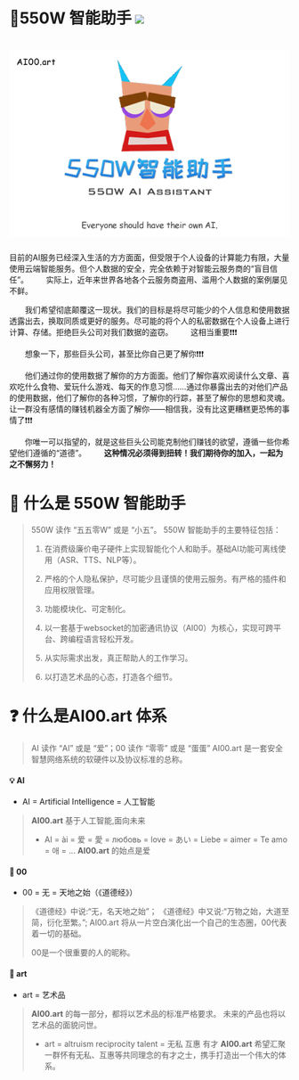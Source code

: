 # 🤖550W 智能助手  ![](https://img.shields.io/badge/license-MIT-blue) 

#  ![](https://github.com/cgisky1980/550W_AI_Assistant/blob/main/550w_logo.png)





目前的AI服务已经深入生活的方方面面，但受限于个人设备的计算能力有限，大量使用云端智能服务。但个人数据的安全，完全依赖于对智能云服务商的“盲目信任”。
&emsp;&emsp;实际上，近年来世界各地各个云服务商盗用、滥用个人数据的案例屡见不鲜。

&emsp;&emsp;我们希望彻底颠覆这一现状。我们的目标是将尽可能少的个人信息和使用数据透露出去，换取同质或更好的服务。尽可能的将个人的私密数据在个人设备上进行计算、存储。拒绝巨头公司对我们数据的盗窃。
&emsp;&emsp;这相当重要❗❗❗

&emsp;&emsp;想象一下，那些巨头公司，甚至比你自己更了解你❗❗❗

&emsp;&emsp;他们通过你的使用数据了解你的方方面面。他们了解你喜欢阅读什么文章、喜欢吃什么食物、爱玩什么游戏、每天的作息习惯……通过你暴露出去的对他们产品的使用数据，他们了解你的各种习惯，了解你的行踪，甚至了解你的思想和灵魂。让一群没有感情的赚钱机器全方面了解你——相信我，没有比这更糟糕更恐怖的事情了❗❗❗

&emsp;&emsp;你唯一可以指望的，就是这些巨头公司能克制他们赚钱的欲望，遵循一些你希望他们遵循的“道德”。
**&emsp;&emsp;这种情况必须得到扭转！我们期待你的加入，一起为之不懈努力！**

# 👑 什么是 550W 智能助手 

  >550W 读作 “五五零W” 或是 “小五”。
  >550W 智能助手的主要特征包括：
  >
  >1. 在消费级廉价电子硬件上实现智能化个人和助手。基础AI功能可离线使用（ASR、TTS、NLP等）。
  >
  >2. 严格的个人隐私保护，尽可能少且谨慎的使用云服务。有严格的插件和应用权限管理。
  >
  >3. 功能模块化、可定制化。
  >
  >4. 以一套基于websocket的加密通讯协议（AI00）为核心，实现可跨平台、跨编程语言轻松开发。
  >
  >5. 从实际需求出发，真正帮助人的工作学习。
  >
  >6. 以打造艺术品的心态，打造各个细节。
  >
  >   

# ❓ 什么是AI00.art 体系

  >AI 读作 “AI” 或是 “爱”；00 读作 “零零” 或是 “蛋蛋”
  >AI00.art 是一套安全智慧网络系统的软硬件以及协议标准的总称。

#### 💡 AI

  - AI = Artificial Intelligence = 人工智能

>**AI00.art** 基于人工智能,面向未来
>
>- AI = ài = 爱 = 愛 = любовь = love = あい = Liebe = aimer = Te amo = 애 = ...
>  **AI00.art** 的始点是爱

#### 💋 00

  - 00 = 无 = 天地之始（《道德经》）

>《道德经》中说:“无，名天地之始”；
>《道德经》中又说:“万物之始，大道至简，衍化至繁。”;
>AI00.art 将从一片空白演化出一个自己的生态圈，00代表着一切的基础。
>
>00是一个很重要的人的昵称。

#### 💎 art

  - art = 艺术品

> **AI00.art** 的每一部分，都将以艺术品的标准严格要求。
> 未来的产品也将以艺术品的面貌问世。
>
> - art = altruism reciprocity talent = 无私 互惠 有才
>   **AI00.art** 希望汇聚一群怀有无私、互惠等共同理念的有才之士，携手打造出一个伟大的体系。
